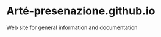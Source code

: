 Arté-presenazione.github.io
=======================

Web site for general information and documentation
